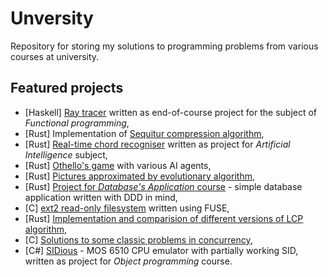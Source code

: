 # Unversity

Repository for storing my solutions to programming problems from various courses at university.

## Featured projects

* [Haskell] [Ray tracer](https://github.com/MarWit/University/tree/master/FunctionalProgramming/project) written as end-of-course project for the subject of _Functional programming_,
* [Rust] Implementation of [Sequitur compression algorithm](https://github.com/MarWit/University/tree/master/DataCompression/project),
* [Rust] [Real-time chord recogniser](https://github.com/MarWit/University/tree/master/ArtificialIntelligence/project) written as project for
_Artificial Intelligence_ subject,
* [Rust] [Othello's game](https://github.com/MarWit/University/tree/master/ArtificialIntelligence/assignment4/reversi) with various AI agents,
* [Rust] [Pictures approximated by evolutionary algorithm](https://github.com/MarWit/University/tree/master/EvolutionaryAlgorithms/project),
* [Rust] [Project for _Database's Application_ course](https://github.com/MarWit/University/tree/master/DatabaseApplications/project) - simple database application written with DDD in mind,
* [C] [ext2 read-only filesystem](https://github.com/MarWit/University/tree/master/OperatingSystems/project2) written using FUSE,
* [Rust] [Implementation and comparision of different versions of LCP algorithm](https://github.com/MarWit/University/tree/master/TextAlgorithms/project),
* [C] [Solutions to some classic problems in concurrency](https://github.com/MarWit/University/tree/master/OperatingSystems/lab2),
* [C#] [SIDious](https://github.com/MarWit/University/tree/master/ObjectOrientedProgramming/project) - MOS 6510 CPU emulator with partially working SID, written as project for _Object programming_ course.
